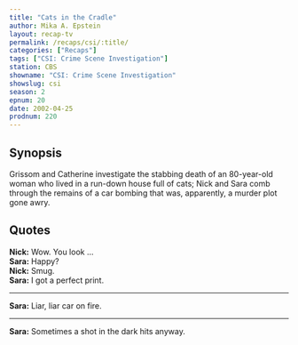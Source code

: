 ```yaml
---
title: "Cats in the Cradle"
author: Mika A. Epstein
layout: recap-tv
permalink: /recaps/csi/:title/
categories: ["Recaps"]
tags: ["CSI: Crime Scene Investigation"]
station: CBS
showname: "CSI: Crime Scene Investigation"
showslug: csi
season: 2
epnum: 20
date: 2002-04-25
prodnum: 220  
---
```


## Synopsis

Grissom and Catherine investigate the stabbing death of an 80-year-old woman who lived in a run-down house full of cats; Nick and Sara comb through the remains of a car bombing that was, apparently, a murder plot gone awry.

## Quotes

**Nick:** Wow. You look ...  
**Sara:** Happy?  
**Nick:** Smug.  
**Sara:** I got a perfect print.  

- - -

**Sara:** Liar, liar car on fire.

- - -

**Sara:** Sometimes a shot in the dark hits anyway.
